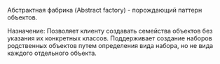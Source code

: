Абстрактная фабрика (Abstract factory) - порождающий паттерн объектов. 

Назначение: Позволяет клиенту создавать семейства объектов без указания их конкретных классов. Поддерживает создание наборов родственных объектов путем определения вида набора, но не вида каждого отдельного объекта.
